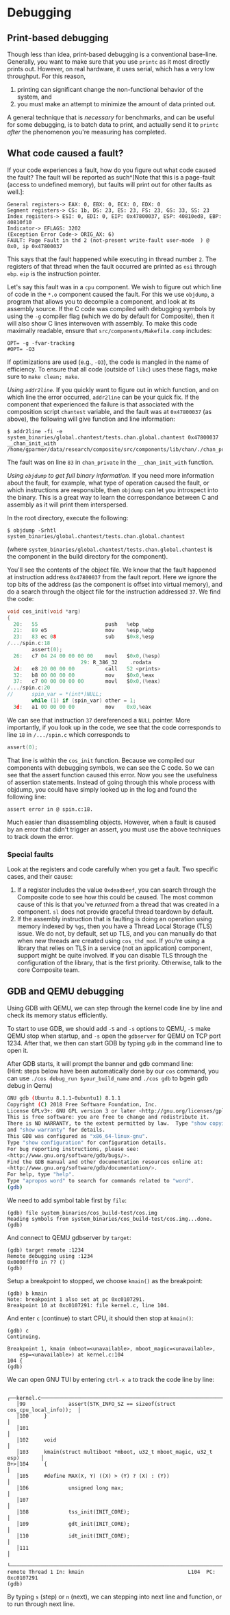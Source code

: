 # Debugging

## Print-based debugging

Though less than idea, print-based debugging is a conventional base-line.
Generally, you want to make sure that you use `printc` as it most directly prints out.
However, on real hardware, it uses serial, which has a very low throughput.
For this reason,

1. printing can significant change the non-functional behavior of the system, and
1. you must make an attempt to minimize the amount of data printed out.

A general technique that is *necessary* for benchmarks, and can be useful for some debugging, is to batch data to print, and actually send it to `printc` *after* the phenomenon you're measuring has completed.

## What code caused a fault?

If your code experiences a fault, how do you figure out what code caused the fault?
The fault will be reported as such^[Note that this is a page-fault (access to undefined memory), but faults will print out for other faults as well.]:

```
General registers-> EAX: 0, EBX: 0, ECX: 0, EDX: 0
Segment registers-> CS: 1b, DS: 23, ES: 23, FS: 23, GS: 33, SS: 23
Index registers-> ESI: 0, EDI: 0, EIP: 0x47800037, ESP: 40810ed8, EBP: 40810f10
Indicator-> EFLAGS: 3202
(Exception Error Code-> ORIG_AX: 6)
FAULT: Page Fault in thd 2 (not-present write-fault user-mode  ) @ 0x0, ip 0x47800037
```

This says that the fault happened while executing in thread number `2`.
The registers of that thread when the fault occurred are printed as `esi` through `ebp`.
`eip` is the instruction pointer.

Let's say this fault was in a `cpu` component.
We wish to figure out which line of code in the `*.o` component caused the fault.
For this we use `objdump`, a program that allows you to decompile a component, and look at its assembly source.
If the C code was compiled with debugging symbols by using the `-g` compiler flag (which we do by default for Composite), then it will also show C lines interwoven with assembly.
To make this code maximally readable, ensure that `src/components/Makefile.comp` includes:
```
OPT= -g -fvar-tracking
#OPT= -O3
```
If optimizations are used (e.g., `-O3`), the code is mangled in the name of efficiency.
To ensure that all code (outside of `libc`) uses these flags, make sure to `make clean; make`.

*Using `addr2line`.*
If you quickly want to figure out in which function, and on which line the error occurred, `addr2line` can be your quick fix.
If the component that experienced the failure is that associated with the composition script `chantest` variable, and the fault was at `0x47800037` (as above), the following will give function and line information:

```
$ addr2line -fi -e system_binaries/global.chantest/tests.chan.global.chantest 0x47800037
__chan_init_with
/home/gparmer/data/research/composite/src/components/lib/chan/./chan_private.h:83
```

The fault was on line `83` in `chan_private` in the `__chan_init_with` function.

*Using `objdump` to get full binary information.*
If you need more information about the fault, for example, what type of operation caused the fault, or which instructions are responsible, then `objdump` can let you introspect into the binary.
This is a great way to learn the correspondance between C and assembly as it will print them interspersed.

In the root directory, execute the following:

```
$ objdump -Srhtl system_binaries/global.chantest/tests.chan.global.chantest
```

(where `system_binaries/global.chantest/tests.chan.global.chantest` is the component in the build directory for the component).

You'll see the contents of the object file.
We know that the fault happened at instruction address `0x47800037` from the fault report.
Here we ignore the top bits of the address (as the component is offset into virtual memory), and do a search through the object file for the instruction addressed `37`.
We find the code:

``` c
void cos_init(void *arg)
{
  20:   55                      push   %ebp
  21:   89 e5                   mov    %esp,%ebp
  23:   83 ec 08                sub    $0x8,%esp
/.../spin.c:18
        assert(0);
  26:   c7 04 24 00 00 00 00    movl   $0x0,(%esp)
                        29: R_386_32    .rodata
  2d:   e8 20 00 00 00          call   52 <prints>
  32:   b8 00 00 00 00          mov    $0x0,%eax
  37:   c7 00 00 00 00 00       movl   $0x0,(%eax)
/.../spin.c:20
//      spin_var = *(int*)NULL;
        while (1) if (spin_var) other = 1;
  3d:   a1 00 00 00 00          mov    0x0,%eax
```

We can see that instruction `37` dereferenced a `NULL` pointer.
More importantly, if you look up in the code, we see that the code corresponds to line `18` in `/.../spin.c` which corresponds to

``` c
assert(0);
```

That line is within the `cos_init` function.
Because we compiled our components with debugging symbols, we can see the C code.
So we can see that the assert function caused this error.
Now you see the usefulness of assertion statements.
Instead of going through this whole process with objdump, you could have simply looked up in the log and found the following line:

```
assert error in @ spin.c:18.
```

Much easier than disassembling objects.
However, when a fault is caused by an error that didn't trigger an assert, you must use the above techniques to track down the error.

### Special faults

Look at the registers and code carefully when you get a fault.
Two specific cases, and their cause:

1. If a register includes the value `0xdeadbeef`, you can search through the Composite code to see how this could be caused.
	The most common cause of this is that you've *returned* from a thread that was created in a component.
	`sl` does not provide graceful thread teardown by default.
1. If the assembly instruction that is faulting is doing an operation using memory indexed by `%gs`, then you have a Thread Local Storage (TLS) issue.
	We do not, by default, set up TLS, and you can manually do that when new threads are created using `cos_thd_mod`.
	If you're using a library that relies on TLS in a service (not an application) component, support might be quite involved.
	If you can disable TLS through the configuration of the library, that is the first priority.
	Otherwise, talk to the core Composite team.

## GDB and QEMU debugging

Using GDB with QEMU, we can step through the kernel code line by line and check its memory status efficiently.

To start to use GDB, we should add `-S` and `-s` options to QEMU, `-S` make QEMU stop when startup,
and `-s` open the `gdbserver` for QEMU on TCP port 1234. After that, we then can start GDB by typing `gdb` in the command line to open it.

After GDB starts, it will prompt the banner and gdb command line:  
(Hint: steps below have been automatically done by our `cos` command, you can use `./cos debug_run $your_build_name` and `./cos gdb` to bgein gdb debug in Qemu)
```bash
GNU gdb (Ubuntu 8.1.1-0ubuntu1) 8.1.1
Copyright (C) 2018 Free Software Foundation, Inc.
License GPLv3+: GNU GPL version 3 or later <http://gnu.org/licenses/gpl.html>
This is free software: you are free to change and redistribute it.
There is NO WARRANTY, to the extent permitted by law.  Type "show copying"
and "show warranty" for details.
This GDB was configured as "x86_64-linux-gnu".
Type "show configuration" for configuration details.
For bug reporting instructions, please see:
<http://www.gnu.org/software/gdb/bugs/>.
Find the GDB manual and other documentation resources online at:
<http://www.gnu.org/software/gdb/documentation/>.
For help, type "help".
Type "apropos word" to search for commands related to "word".
(gdb)
```

We need to add symbol table first by `file`:

```
(gdb) file system_binaries/cos_build-test/cos.img
Reading symbols from system_binaries/cos_build-test/cos.img...done.
(gdb)
```

And connect to QEMU gdbserver by `target`:

```
(gdb) target remote :1234
Remote debugging using :1234
0x0000fff0 in ?? ()
(gdb)
```

Setup a breakpoint to stopped, we choose `kmain()` as the breakpoint:

```
(gdb) b kmain
Note: breakpoint 1 also set at pc 0xc0107291.
Breakpoint 10 at 0xc0107291: file kernel.c, line 104.
```

And enter `c` (continue) to start CPU, it should then stop at `kmain()`:

```
(gdb) c
Continuing.

Breakpoint 1, kmain (mboot=<unavailable>, mboot_magic=<unavailable>,
    esp=<unavailable>) at kernel.c:104
104	{
(gdb)
```

We can open GNU TUI by entering `ctrl-x a` to track the code line by line:

```
   ┌──kernel.c─────────────────────────────────────────────────────────────────┐
   │99              assert(STK_INFO_SZ == sizeof(struct cos_cpu_local_info));  │
   │100     }                                                                  │
   │101                                                                        │
   │102     void                                                               │
   │103     kmain(struct multiboot *mboot, u32_t mboot_magic, u32_t esp)       │
B+>│104     {                                                                  │
   │105     #define MAX(X, Y) ((X) > (Y) ? (X) : (Y))                          │
   │106             unsigned long max;                                         │
   │107                                                                        │
   │108             tss_init(INIT_CORE);                                       │
   │109             gdt_init(INIT_CORE);                                       │
   │110             idt_init(INIT_CORE);                                       │
   │111                                                                        │
   └───────────────────────────────────────────────────────────────────────────┘
remote Thread 1 In: kmain                                  L104  PC: 0xc0107291
(gdb)
```

By typing `s` (step) or `n` (next), we can stepping into next line and function,
or to run through next line.
